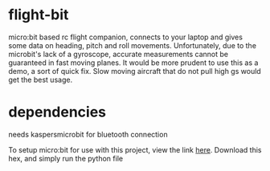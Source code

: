# flight-bit
micro:bit based rc flight companion, connects to your laptop and gives some data on heading, pitch and roll movements.
Unfortunately, due to the microbit's lack of a gyroscope, accurate measurements cannot be guaranteed in fast moving planes. It would be more prudent to use this as a demo,
a sort of quick fix. Slow moving aircraft that do not pull high gs would get the best usage. 

# dependencies
needs kaspersmicrobit for bluetooth connection

To setup micro:bit for use with this project, view the link [here](https://kaspersmicrobit.readthedocs.io/en/stable/makecode-bluetooth/download-a-hex-file-without-pairing/).
Download this hex, and simply run the python file


